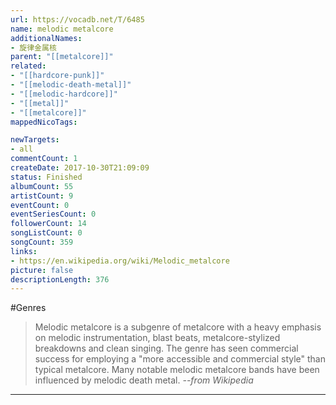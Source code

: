 ```yaml
---
url: https://vocadb.net/T/6485
name: melodic metalcore
additionalNames: 
- 旋律金属核
parent: "[[metalcore]]"
related:
- "[[hardcore-punk]]"
- "[[melodic-death-metal]]"
- "[[melodic-hardcore]]"
- "[[metal]]"
- "[[metalcore]]"
mappedNicoTags:

newTargets:
- all
commentCount: 1
createDate: 2017-10-30T21:09:09
status: Finished
albumCount: 55
artistCount: 9
eventCount: 0
eventSeriesCount: 0
followerCount: 14
songListCount: 0
songCount: 359
links: 
- https://en.wikipedia.org/wiki/Melodic_metalcore
picture: false
descriptionLength: 376
---
```


#Genres

>Melodic metalcore is a subgenre of metalcore with a heavy emphasis on melodic instrumentation, blast beats, metalcore-stylized breakdowns and clean singing. The genre has seen commercial success for employing a "more accessible and commercial style" than typical metalcore. Many notable melodic metalcore bands have been influenced by melodic death metal.
>*--from Wikipedia*

---

